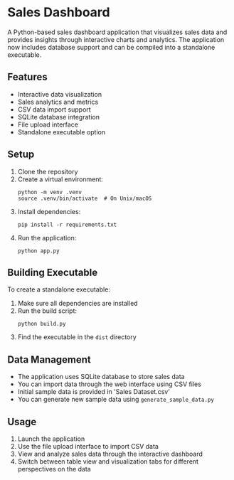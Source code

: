 # Sales Dashboard

A Python-based sales dashboard application that visualizes sales data and provides insights through interactive charts and analytics. The application now includes database support and can be compiled into a standalone executable.

## Features
- Interactive data visualization
- Sales analytics and metrics
- CSV data import support
- SQLite database integration
- File upload interface
- Standalone executable option

## Setup
1. Clone the repository
2. Create a virtual environment:
   ```
   python -m venv .venv
   source .venv/bin/activate  # On Unix/macOS
   ```
3. Install dependencies:
   ```
   pip install -r requirements.txt
   ```
4. Run the application:
   ```
   python app.py
   ```

## Building Executable
To create a standalone executable:
1. Make sure all dependencies are installed
2. Run the build script:
   ```
   python build.py
   ```
3. Find the executable in the `dist` directory

## Data Management
- The application uses SQLite database to store sales data
- You can import data through the web interface using CSV files
- Initial sample data is provided in 'Sales Dataset.csv'
- You can generate new sample data using `generate_sample_data.py`

## Usage
1. Launch the application
2. Use the file upload interface to import CSV data
3. View and analyze sales data through the interactive dashboard
4. Switch between table view and visualization tabs for different perspectives on the data